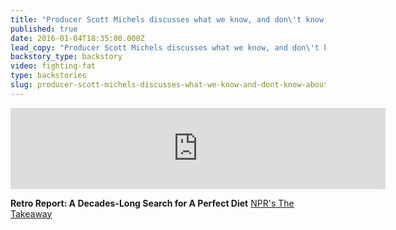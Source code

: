 ```yaml
---
title: "Producer Scott Michels discusses what we know, and don\'t know, about diets"
published: true
date: 2016-01-04T18:35:00.000Z
lead_copy: "Producer Scott Michels discusses what we know, and don\'t know, about eating healthy. It involves more guesswork than you\'d think "
backstory_type: backstory
video: fighting-fat
type: backstories
slug: producer-scott-michels-discusses-what-we-know-and-dont-know-about-diets
---
```

<iframe width="600" height="130" frameborder="0" scrolling="no" src="https://www.wnyc.org/widgets/ondemand_player/takeaway/#file=%2Faudio%2Fxspf%2F562712%2F"></iframe>

**Retro Report: A Decades-Long Search for A Perfect Diet**
[NPR's The Takeaway](http://www.thetakeaway.org/story/retro-report-decades-long-search-perfect-diet/?hootPostID=e8e0dfb3beaa676456c77fd946b4487e)

